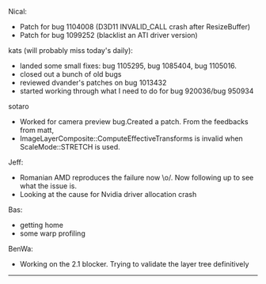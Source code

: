 Nical:
* Patch for bug 1104008 (D3D11 INVALID_CALL crash after ResizeBuffer)
* Patch for bug 1099252 (blacklist an ATI driver version)

kats (will probably miss today's daily):
* landed some small fixes: bug 1105295, bug 1085404, bug 1105016.
* closed out a bunch of old bugs
* reviewed dvander's patches on bug 1013432
* started working through what I need to do for bug 920036/bug 950934

sotaro
* Worked for camera preview bug.Created a patch. From the feedbacks from matt, 
* ImageLayerComposite::ComputeEffectiveTransforms is invalid when ScaleMode::STRETCH is used.

Jeff:
* Romanian AMD reproduces the failure now \o/.  Now following up to see what the issue is.
* Looking at the cause for Nvidia driver allocation crash

Bas:
* getting home
* some warp profiling

BenWa:
* Working on the 2.1 blocker. Trying to validate the layer tree definitively

________________



